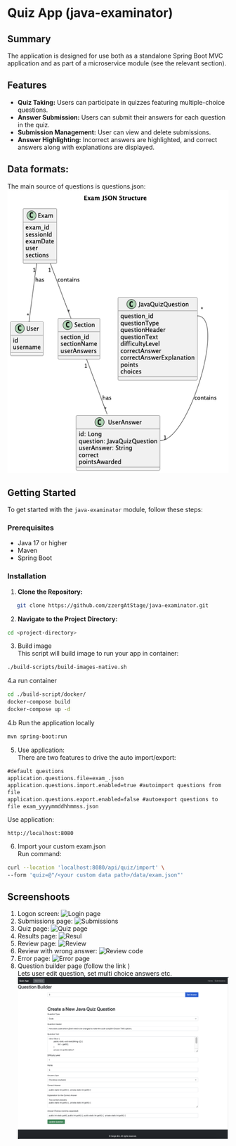 # Quiz App (java-examinator)
 ## Summary
The application is designed for use both as a standalone Spring Boot MVC application and as part of a microservice module (see the relevant section).
## Features
- **Quiz Taking:** Users can participate in quizzes featuring multiple-choice questions.
- **Answer Submission:** Users can submit their answers for each question in the quiz.
- **Submission Management:** User can view and delete submissions.
- **Answer Highlighting:** Incorrect answers are highlighted, and correct answers along with explanations are displayed.

## Data formats:
The main source of questions is questions.json:
![Json structure](docs/images/exam-Exam_JSON_Structure.png)

## Getting Started

To get started with the `java-examinator` module, follow these steps:

### Prerequisites
- Java 17 or higher
- Maven
- Spring Boot

### Installation

1. **Clone the Repository:**
```bash
   git clone https://github.com/zzergAtStage/java-examinator.git
```

2. **Navigate to the Project Directory:**  
```bash
cd <project-directory>
```
3. Build image  
This script will build image to run your app in container:
```bash
./build-scripts/build-images-native.sh
```
4.a run container
```bash  
cd ./build-script/docker/
docker-compose build
docker-compose up -d
```

4.b Run the application locally 
```bash
mvn spring-boot:run
```

5. Use application:  
There are two features to drive the auto import/export:
```properties
#default questions
application.questions.file=exam_.json
application.questions.import.enabled=true #autoimport questions from file
application.questions.export.enabled=false #autoexport questions to file exam_yyyymmddhhmmss.json
```
Use application:

```
http://localhost:8080
```
6. Import your custom exam.json  
Run command:   
```bash
curl --location 'localhost:8080/api/quiz/import' \
--form 'quiz=@"/<your custom data path>/data/exam.json"'
```

## Screenshoots
1. Logon screen:
![Login page](./docs/images/logon.png)
2. Submissions page:
![Submissions](./docs/images/submissions.png)
3. Quiz page:
![Quiz page](./docs/images/quiz-question.png)
4. Results page:
![Resul](./docs/images/result.png)
6. Review page:
![Review](./docs/images/review-page.png)
6. Review with wrong answer:
![Review code](./docs/images/review-wrong-code.png)
7. Error page:
![Error page](./docs/images/error-page.png)
1. Question builder page (follow the link )  
Lets user edit question, set multi choice answers etc.
![Question builder](docs/images/quistion-builder.png)

